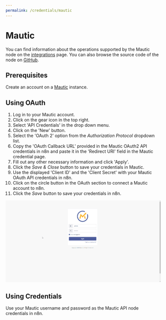 ```yaml
---
permalink: /credentials/mautic
---
```


# Mautic

You can find information about the operations supported by the Mautic node on the [integrations](https://n8n.io/integrations/n8n-nodes-base.mautic) page. You can also browse the source code of the node on [GitHub](https://github.com/n8n-io/n8n/tree/master/packages/nodes-base/nodes/Mautic).

## Prerequisites

Create an account on a [Mautic](https://www.mautic.org/) instance.

## Using OAuth

1. Log in to your Mautic account.
2. Click on the gear icon in the top right.
3. Select 'API Credentials' in the drop down menu.
4. Click on the 'New' button.
5. Select the 'OAuth 2' option from the *Authorization Protocol* dropdown list.
6. Copy the 'OAuth Callback URL' provided in the Mautic OAuth2 API credentials in n8n and paste it in the 'Redirect URI' field in the Mautic credential page.
7. Fill out any other necessary information and click 'Apply'.
8. Click the *Save & Close* button to save your credentials in Mautic.
9. Use the displayed 'Client ID' and the 'Client Secret' with your Mautic OAuth API credentials in n8n.
10. Click on the circle button in the OAuth section to connect a Mautic account to n8n.
11. Click the *Save* button to save your credentials in n8n.

![Getting Mautic OAuth credentials](./using-oauth.gif)

## Using Credentials

Use your Mautic username and password as the Mautic API node credentials in n8n.
